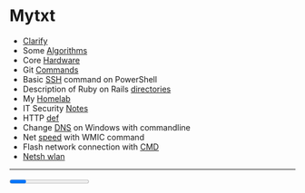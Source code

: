 # Mytxt

* [Clarify](bpuntu.md) 
* Some [Algorithms](algorithmsDef.md)
* Core [Hardware](coreHardware.md)
* Git [Commands](git_common_quiz.m)
* Basic [SSH](SSHconnection.md) command on PowerShell
* Description of Ruby on Rails [directories](RubyOnRailsDirectoryStructure.md)
* My [Homelab](homelab.md)
* IT Security [Notes](ITSecurityShortInfo.md)
* HTTP [def](httpdef.md)
* Change [DNS](cdowwt.md) on Windows with commandline 
* Net [speed](cnswwmic.md) with WMIC command
* Flash network connection with [CMD](DATNLWCMD.md)
* [Netsh wlan](netshwlan.md)


<hr>

<progress></progress>
